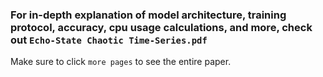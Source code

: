 ### For in-depth explanation of model architecture, training protocol, accuracy, cpu usage calculations, and more, check out `Echo-State Chaotic Time-Series.pdf`

Make sure to click `more pages` to see the entire paper. 
